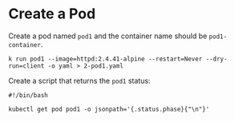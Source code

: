 # Create a Pod

Create a pod named `pod1` and the container name should be `pod1-container`.

```
k run pod1 --image=httpd:2.4.41-alpine --restart=Never --dry-run=client -o yaml > 2-pod1.yaml
```

Create a script that returns the `pod1` status:

```
#!/bin/bash

kubectl get pod pod1 -o jsonpath='{.status.phase}{"\n"}'
```

